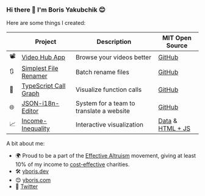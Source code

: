 ### Hi there 👋 I'm Boris Yakubchik 😊

Here are some things I created:

|  | Project | Description | MIT Open Source |
| --- | ------ | ----------- | ------ |
| 📽 | [Video Hub App](https://videohubapp.com) | Browse your videos better | [GitHub](https://github.com/whyboris/Video-Hub-App) |
| 🔃 | [Simplest File Renamer](https://yboris.dev/renamer/) | Batch rename files | [GitHub](https://github.com/whyboris/Simplest-File-Renamer) |
| 📜 | [TypeScript Call Graph](https://www.npmjs.com/package/typescript-call-graph) | Visualize function calls | [GitHub](https://github.com/whyboris/TypeScript-Call-Graph) |
| 🌐 | [JSON-i18n-Editor](https://github.com/whyboris/JSON-i18n-Editor) | System for a team to translate a website | [GitHub](https://github.com/whyboris/JSON-i18n-Editor) |
| 📈 | [Income-Inequality](https://income-inequality.info/) | Interactive visualization | [Data](https://github.com/whyboris/Global-Income-Distribution) & [HTML + JS](https://github.com/whyboris/income-inequality.info) |

A bit about me:

- 🌍 Proud to be a part of the [Effective Altruism](https://www.effectivealtruism.org/) movement, giving at least 10% of my income to [cost-effective](https://www.givewell.org/charities/top-charities) charities.
- 🛠 [yboris.dev](https://yboris.dev/) 
- 😊 [yboris.com](https://yboris.com/)
- 🐤 [Twitter](https://twitter.com/whyboris)
